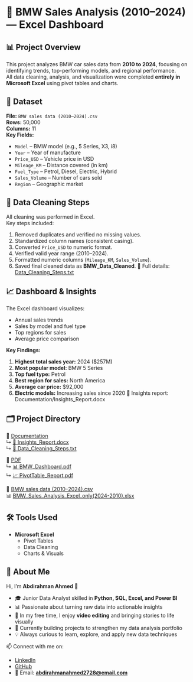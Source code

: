 # 🚗 BMW Sales Analysis (2010–2024) — Excel Dashboard

## 📊 Project Overview
This project analyzes BMW car sales data from **2010 to 2024**, focusing on identifying trends, top-performing models, and regional performance.  
All data cleaning, analysis, and visualization were completed **entirely in Microsoft Excel** using pivot tables and charts.

## 🧩 Dataset
**File:** `BMW sales data (2010–2024).csv`  
**Rows:** 50,000  
**Columns:** 11  
**Key Fields:**
- `Model` – BMW model (e.g., 5 Series, X3, i8)
- `Year` – Year of manufacture
- `Price_USD` – Vehicle price in USD
- `Mileage_KM` – Distance covered (in km)
- `Fuel_Type` – Petrol, Diesel, Electric, Hybrid
- `Sales_Volume` – Number of cars sold
- `Region` – Geographic market

 

## 🧹 Data Cleaning Steps
All cleaning was performed in Excel.  
Key steps included:
1. Removed duplicates and verified no missing values.  
2. Standardized column names (consistent casing).  
3. Converted `Price_USD` to numeric format.  
4. Verified valid year range (2010–2024).  
5. Formatted numeric columns (`Mileage_KM`, `Sales_Volume`).  
6. Saved final cleaned data as **BMW_Data_Cleaned**.
📄 Full details: [Data_Cleaning_Steps.txt](Documentation/Data_Cleaning_Steps.txt)



 

## 📈 Dashboard & Insights
The Excel dashboard visualizes:
- Annual sales trends  
- Sales by model and fuel type  
- Top regions for sales  
- Average price comparison  

**Key Findings:**
1. **Highest total sales year:** 2024 ($257M)  
2. **Most popular model:** BMW 5 Series  
3. **Top fuel type:** Petrol  
4. **Best region for sales:** North America  
5. **Average car price:** $92,000  
6. **Electric models:** Increasing sales since 2020 
📘 Insights report: Documentation/Insights_Report.docx 

## 🗂️ Project Directory

📁 [Documentation](Documentation)  
↳ [📘 Insights_Report.docx](Documentation/Insights_Report.docx)  
↳ [🧹 Data_Cleaning_Steps.txt](Documentation/Data_Cleaning_Steps.txt)

📁 [PDF](PDF)  
↳ [📊 BMW_Dashboard.pdf](PDF/BMW_Dashboard.pdf)  
↳ [📈 PivotTable_Report.pdf](PDF/PivotTable_Report.pdf)

📄 [BMW sales data (2010–2024).csv](BMW%20sales%20data%20(2010–2024).csv)  
📊 [BMW_Sales_Analysis_Excel_only(2024-2010).xlsx](BMW_Sales_Analysis_Excel_only(2024-2010).xlsx)



 

## 🛠️ Tools Used
- **Microsoft Excel**
  - Pivot Tables  
  - Data Cleaning  
  - Charts & Visuals 

 

## 🙋 About Me
Hi, I’m **Abdirahman Ahmed** 👋  

- 🎓 Junior Data Analyst skilled in **Python, SQL, Excel, and Power BI**  
- 📊 Passionate about turning raw data into actionable insights  
- 🎥 In my free time, I enjoy **video editing** and bringing stories to life visually  
- 🌱 Currently building projects to strengthen my data analysis portfolio  
- 💡 Always curious to learn, explore, and apply new data techniques  

📫 Connect with me on:  
- [LinkedIn](https://www.linkedin.com/in/abdirahman-ahmed-b7841a343)  
- [GitHub](https://github.com/Abdirahman312)  
- 📧 Email: **abdirahmanahmed2728@email.com**
